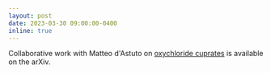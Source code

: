 ```yaml
---
layout: post
date: 2023-03-30 09:00:00-0400
inline: true
---
```


Collaborative work with Matteo d'Astuto on [oxychloride cuprates](lebert2023paramagnon) is available on the arXiv.
